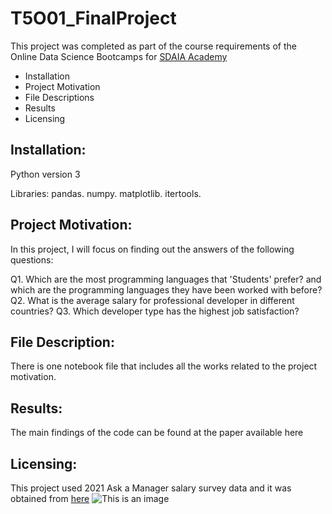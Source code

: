 # T5O01_FinalProject

This project was completed as part of the course requirements of the Online Data Science Bootcamps for [SDAIA Academy](https://academy.sdaia.gov.sa/)

- Installation
- Project Motivation
- File Descriptions
- Results
- Licensing
## Installation:
Python version 3

Libraries:
pandas.
numpy.
matplotlib.
itertools.
## Project Motivation:
In this project, I will focus on finding out the answers of the following questions:

Q1. Which are the most programming languages that 'Students' prefer? and which are the programming languages they have been worked with before?
Q2. What is the average salary for professional developer in different countries?
Q3. Which developer type has the highest job satisfaction?
## File Description:
There is one notebook file that includes all the works related to the project motivation.

## Results:
The main findings of the code can be found at the paper available here

## Licensing:
This project used 2021 Ask a Manager salary survey data and it was obtained from [here](https://docs.google.com/spreadsheets/d/1IPS5dBSGtwYVbjsfbaMCYIWnOuRmJcbequohNxCyGVw/edit?resourcekey#gid=1625408792)
![This is an image](https://www.askamanager.org/wp-content/uploads/2019/09/cropped-aam-resize-1-550px_width.png)
